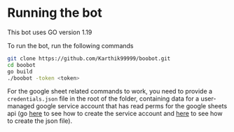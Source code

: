 # Running the bot

This bot uses GO version 1.19

To run the bot, run the following commands

```bash
git clone https://github.com/Karthik99999/boobot.git
cd boobot
go build
./boobot -token <token>
```

For the google sheet related commands to work, you need to provide a `credentials.json` file in the root of the folder, containing data for a user-managed google service account that has read perms for the google sheets api (go [here](https://cloud.google.com/iam/docs/service-accounts#user-managed) to see how to create the service account and [here](https://cloud.google.com/iam/docs/creating-managing-service-account-keys) to see how to create the json file).
